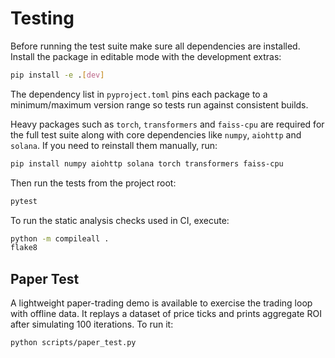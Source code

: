 # Testing

Before running the test suite make sure all dependencies are installed.
Install the package in editable mode with the development extras:

```bash
pip install -e .[dev]
```
The dependency list in `pyproject.toml` pins each package to a
minimum/maximum version range so tests run against consistent builds.

Heavy packages such as `torch`, `transformers` and `faiss-cpu` are
required for the full test suite along with core dependencies like
`numpy`, `aiohttp` and `solana`. If you need to reinstall them
manually, run:

```bash
pip install numpy aiohttp solana torch transformers faiss-cpu
```

Then run the tests from the project root:

```bash
pytest
```

To run the static analysis checks used in CI, execute:

```bash
python -m compileall .
flake8
```

## Paper Test

A lightweight paper-trading demo is available to exercise the trading loop
with offline data.  It replays a dataset of price ticks and prints aggregate
ROI after simulating 100 iterations.  To run it:

```bash
python scripts/paper_test.py
```
